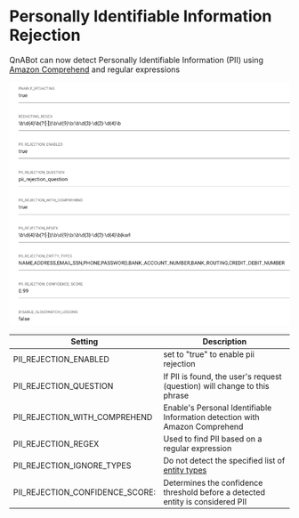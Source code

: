 # Personally Identifiable Information Rejection

QnABot can now detect Personally Identifiable Information (PII) using [Amazon Comprehend](https://docs.aws.amazon.com/comprehend/latest/dg/how-pii.html) and regular expressions


![](./settings.png)


Setting | Description |
---------|----------|
 PII_REJECTION_ENABLED | set to "true" to enable pii rejection |
 PII_REJECTION_QUESTION | If PII is found, the user's request (question) will change to this phrase|
 PII_REJECTION_WITH_COMPREHEND | Enable's Personal Identifiable Information detection with Amazon Comprehend |
 PII_REJECTION_REGEX | Used to find PII based on a regular expression |
 PII_REJECTION_IGNORE_TYPES | Do not detect the specified list of [entity types](https://aws.amazon.com/blogs/machine-learning/detecting-and-redacting-pii-using-amazon-comprehend/) |
 PII_REJECTION_CONFIDENCE_SCORE: | Determines the confidence threshold before a detected entity is considered PII


